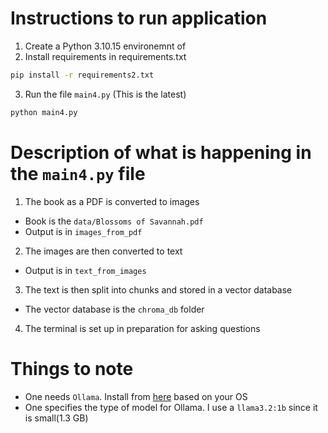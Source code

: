 # Instructions to run application

1.  Create a Python 3.10.15 environemnt of
2.  Install requirements in requirements.txt

```bash
pip install -r requirements2.txt
```

3. Run the file `main4.py` (This is the latest)

```bash
python main4.py
```

# Description of what is happening in the `main4.py` file

1. The book as a PDF is converted to images

-   Book is the `data/Blossoms of Savannah.pdf`
-   Output is in `images_from_pdf`

2. The images are then converted to text

-   Output is in `text_from_images`

3. The text is then split into chunks and stored in a vector database

-   The vector database is the `chroma_db` folder

4. The terminal is set up in preparation for asking questions

# Things to note

-   One needs `Ollama`. Install from [here](https://ollama.com/download) based on your OS
-   One specifies the type of model for Ollama. I use a `llama3.2:1b` since it is small(1.3 GB)
